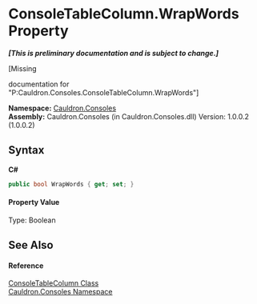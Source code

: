 # ConsoleTableColumn.WrapWords Property 
 _**\[This is preliminary documentation and is subject to change.\]**_

\[Missing <summary> documentation for "P:Cauldron.Consoles.ConsoleTableColumn.WrapWords"\]

**Namespace:**&nbsp;<a href="N_Cauldron_Consoles">Cauldron.Consoles</a><br />**Assembly:**&nbsp;Cauldron.Consoles (in Cauldron.Consoles.dll) Version: 1.0.0.2 (1.0.0.2)

## Syntax

**C#**<br />
``` C#
public bool WrapWords { get; set; }
```


#### Property Value
Type: Boolean

## See Also


#### Reference
<a href="T_Cauldron_Consoles_ConsoleTableColumn">ConsoleTableColumn Class</a><br /><a href="N_Cauldron_Consoles">Cauldron.Consoles Namespace</a><br />
